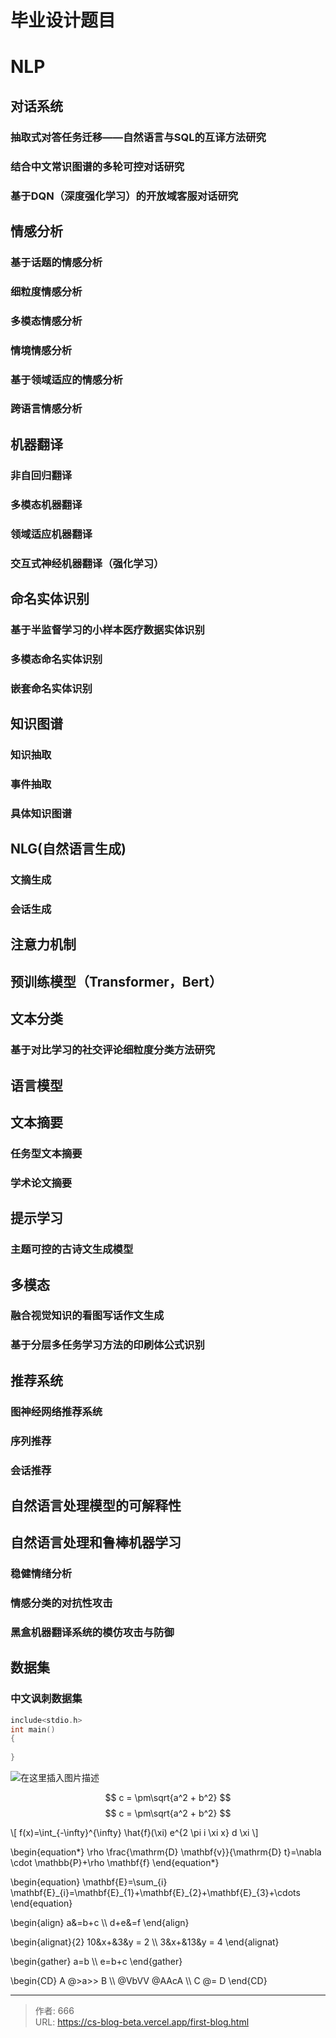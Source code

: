 # 毕业设计题目

 

# NLP

## 对话系统

### 抽取式对答任务迁移——自然语言与SQL的互译方法研究

### 结合中文常识图谱的多轮可控对话研究

### 基于DQN（深度强化学习）的开放域客服对话研究

## 情感分析

### 基于话题的情感分析

### 细粒度情感分析

### 多模态情感分析

### 情境情感分析

### 基于领域适应的情感分析

### 跨语言情感分析

## 机器翻译

### 非自回归翻译

### 多模态机器翻译

### 领域适应机器翻译

### 交互式神经机器翻译（强化学习）

## 命名实体识别

### 基于半监督学习的小样本医疗数据实体识别

### 多模态命名实体识别

### 嵌套命名实体识别

## 知识图谱

### 知识抽取

### 事件抽取

### 具体知识图谱

## NLG(自然语言生成)

### 文摘生成

### 会话生成

## 注意力机制

## 预训练模型（Transformer，Bert）

## 文本分类

### 基于对比学习的社交评论细粒度分类方法研究

## 语言模型

## 文本摘要

### 任务型文本摘要

### 学术论文摘要

## 提示学习

### 主题可控的古诗文生成模型

## 多模态

### 融合视觉知识的看图写话作文生成

### 基于分层多任务学习方法的印刷体公式识别

## 推荐系统

### 图神经网络推荐系统

### **序列推荐**

### **会话推荐**

## 自然语言处理模型的可解释性

## 自然语言处理和鲁棒机器学习

### 稳健情绪分析

### 情感分类的对抗性攻击

### 黑盒机器翻译系统的模仿攻击与防御

## 数据集

### 中文讽刺数据集
```c++
include<stdio.h>
int main()
{
  
}
```
![在这里插入图片描述](https://image-1304916025.cos.ap-nanjing.myqcloud.com/typora-ee0dabe2385b4914a6b3a6cc090cf278.png)

$$ c = \pm\sqrt{a^2 + b^2} $$
$$ c = \pm\sqrt{a^2 + b^2} $$

\\[ f(x)=\int_{-\infty}^{\infty} \hat{f}(\xi) e^{2 \pi i \xi x} d \xi \\]

\begin{equation*}
  \rho \frac{\mathrm{D} \mathbf{v}}{\mathrm{D} t}=\nabla \cdot \mathbb{P}+\rho \mathbf{f}
\end{equation*}

\begin{equation}
  \mathbf{E}=\sum_{i} \mathbf{E}\_{i}=\mathbf{E}\_{1}+\mathbf{E}\_{2}+\mathbf{E}_{3}+\cdots
\end{equation}

\begin{align}
  a&=b+c \\\\
  d+e&=f
\end{align}

\begin{alignat}{2}
   10&x+&3&y = 2 \\\\
   3&x+&13&y = 4
\end{alignat}

\begin{gather}
   a=b \\\\
   e=b+c
\end{gather}

\begin{CD}
   A @>a\>> B \\\\
@VbVV @AAcA \\\\
   C @= D
\end{CD}

---

> 作者: 666  
> URL: https://cs-blog-beta.vercel.app/first-blog.html  

